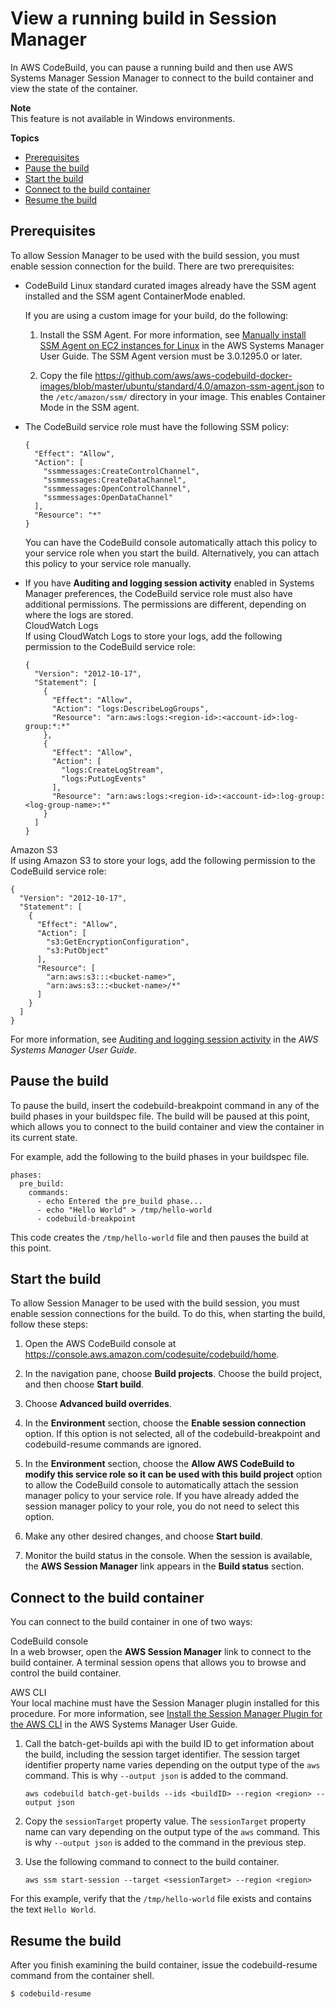 # View a running build in Session Manager<a name="session-manager"></a>

In AWS CodeBuild, you can pause a running build and then use AWS Systems Manager Session Manager to connect to the build container and view the state of the container\.

**Note**  
This feature is not available in Windows environments\.

**Topics**
+ [Prerequisites](#ssm.prerequisites)
+ [Pause the build](#ssm-pause-build)
+ [Start the build](#ssm-start-build)
+ [Connect to the build container](#ssm-connect)
+ [Resume the build](#ssm-resume-build)

## Prerequisites<a name="ssm.prerequisites"></a>

To allow Session Manager to be used with the build session, you must enable session connection for the build\. There are two prerequisites:
+ CodeBuild Linux standard curated images already have the SSM agent installed and the SSM agent ContainerMode enabled\. 

  If you are using a custom image for your build, do the following:

  1. Install the SSM Agent\. For more information, see [Manually install SSM Agent on EC2 instances for Linux](https://docs.aws.amazon.com/systems-manager/latest/userguide/sysman-manual-agent-install.html) in the AWS Systems Manager User Guide\. The SSM Agent version must be 3\.0\.1295\.0 or later\.

  1. Copy the file [https://github\.com/aws/aws\-codebuild\-docker\-images/blob/master/ubuntu/standard/4\.0/amazon\-ssm\-agent\.json](https://github.com/aws/aws-codebuild-docker-images/blob/master/ubuntu/standard/4.0/amazon-ssm-agent.json) to the `/etc/amazon/ssm/` directory in your image\. This enables Container Mode in the SSM agent\.
+ The CodeBuild service role must have the following SSM policy:

  ```
  {
    "Effect": "Allow",
    "Action": [
      "ssmmessages:CreateControlChannel",
      "ssmmessages:CreateDataChannel",
      "ssmmessages:OpenControlChannel",
      "ssmmessages:OpenDataChannel"
    ],
    "Resource": "*"
  }
  ```

  You can have the CodeBuild console automatically attach this policy to your service role when you start the build\. Alternatively, you can attach this policy to your service role manually\.
+ If you have **Auditing and logging session activity** enabled in Systems Manager preferences, the CodeBuild service role must also have additional permissions\. The permissions are different, depending on where the logs are stored\.  
CloudWatch Logs  
If using CloudWatch Logs to store your logs, add the following permission to the CodeBuild service role:  

  ```
  {
    "Version": "2012-10-17",
    "Statement": [
      {
        "Effect": "Allow",
        "Action": "logs:DescribeLogGroups",
        "Resource": "arn:aws:logs:<region-id>:<account-id>:log-group:*:*"
      },
      {
        "Effect": "Allow",
        "Action": [
          "logs:CreateLogStream",
          "logs:PutLogEvents"
        ],
        "Resource": "arn:aws:logs:<region-id>:<account-id>:log-group:<log-group-name>:*"
      }
    ]
  }
  ```  
Amazon S3  
If using Amazon S3 to store your logs, add the following permission to the CodeBuild service role:  

  ```
  {
    "Version": "2012-10-17",
    "Statement": [
      {
        "Effect": "Allow",
        "Action": [
          "s3:GetEncryptionConfiguration",
          "s3:PutObject"
        ],
        "Resource": [
          "arn:aws:s3:::<bucket-name>",
          "arn:aws:s3:::<bucket-name>/*"
        ]
      }
    ]
  }
  ```

  For more information, see [Auditing and logging session activity](https://docs.aws.amazon.com/systems-manager/latest/userguide/session-manager-logging-auditing.html) in the *AWS Systems Manager User Guide*\.

## Pause the build<a name="ssm-pause-build"></a>

To pause the build, insert the codebuild\-breakpoint command in any of the build phases in your buildspec file\. The build will be paused at this point, which allows you to connect to the build container and view the container in its current state\. 

For example, add the following to the build phases in your buildspec file\.

```
phases:
  pre_build:
    commands:
      - echo Entered the pre_build phase...
      - echo "Hello World" > /tmp/hello-world
      - codebuild-breakpoint
```

This code creates the `/tmp/hello-world` file and then pauses the build at this point\.

## Start the build<a name="ssm-start-build"></a>

To allow Session Manager to be used with the build session, you must enable session connections for the build\. To do this, when starting the build, follow these steps:

1. Open the AWS CodeBuild console at [https://console\.aws\.amazon\.com/codesuite/codebuild/home](https://console.aws.amazon.com/codesuite/codebuild/home)\.

1. In the navigation pane, choose **Build projects**\. Choose the build project, and then choose **Start build**\.

1. Choose **Advanced build overrides**\.

1. In the **Environment** section, choose the **Enable session connection** option\. If this option is not selected, all of the codebuild\-breakpoint and codebuild\-resume commands are ignored\.

1. In the **Environment** section, choose the **Allow AWS CodeBuild to modify this service role so it can be used with this build project** option to allow the CodeBuild console to automatically attach the session manager policy to your service role\. If you have already added the session manager policy to your role, you do not need to select this option\.

1. Make any other desired changes, and choose **Start build**\. 

1. Monitor the build status in the console\. When the session is available, the **AWS Session Manager** link appears in the **Build status** section\.

## Connect to the build container<a name="ssm-connect"></a>

You can connect to the build container in one of two ways:

CodeBuild console  
In a web browser, open the **AWS Session Manager** link to connect to the build container\. A terminal session opens that allows you to browse and control the build container\. 

AWS CLI  
Your local machine must have the Session Manager plugin installed for this procedure\. For more information, see [Install the Session Manager Plugin for the AWS CLI](https://docs.aws.amazon.com/systems-manager/latest/userguide/session-manager-working-with-install-plugin.html) in the AWS Systems Manager User Guide\. 

1. Call the batch\-get\-builds api with the build ID to get information about the build, including the session target identifier\. The session target identifier property name varies depending on the output type of the `aws` command\. This is why `--output json` is added to the command\.

   ```
   aws codebuild batch-get-builds --ids <buildID> --region <region> --output json
   ```

1. Copy the `sessionTarget` property value\. The `sessionTarget` property name can vary depending on the output type of the `aws` command\. This is why `--output json` is added to the command in the previous step\.

1. Use the following command to connect to the build container\.

   ```
   aws ssm start-session --target <sessionTarget> --region <region>
   ```

For this example, verify that the `/tmp/hello-world` file exists and contains the text `Hello World`\.

## Resume the build<a name="ssm-resume-build"></a>

After you finish examining the build container, issue the codebuild\-resume command from the container shell\.

```
$ codebuild-resume
```